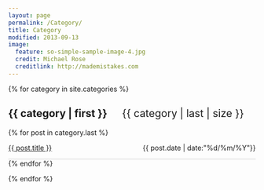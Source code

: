 ```yaml
---
layout: page
permalink: /Category/
title: Category
modified: 2013-09-13
image:
  feature: so-simple-sample-image-4.jpg
  credit: Michael Rose
  creditlink: http://mademistakes.com
---
```

{% for category in site.categories %}
<h2>{{ category | first }}<span style="margin-left:30px;font-weight:normal">{{ category | last | size }}</span></h2>

<ul class="arc-list" style="padding:0;">
    {% for post in category.last %}
        <li style="list-style-type:none;border-bottom:1px solid #ccc;line-height:45px"><a href="{{ post.url }}" style="border:none;">{{ post.title }}</a><span style="float:right">{{ post.date | date:"%d/%m/%Y"}}</span></li>
    {% endfor %}
</ul>
{% endfor %}